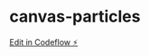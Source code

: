 # canvas-particles

[Edit in Codeflow ⚡️](https://stackblitz.com/~/github.com/benjadw/canvas-particles)